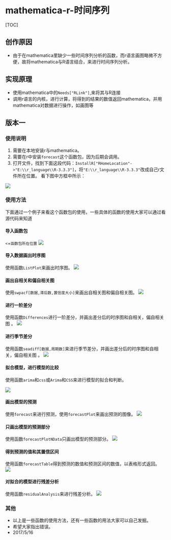 # mathematica-r-时间序列
[TOC]
## 创作原因
- 由于在mathematica里缺少一些时间序列分析的函数，而r语言画图略微不方便，故将mathematica与R语言结合，来进行时间序列分析。

## 实现原理
- 使用mathematica中的`Needs["RLink"]`,来将其与R连接
- 调用r语言的内核，进行计算，将得到的结果的数值返回mathematica，并用mathematica对数据进行操作，如画图等

## 版本一
### 使用说明
1. 需要在本地安装r与mathematica。
2. 需要在r中安装`forecast`这个函数包，因为后期会调用。
3. 打开文件，找到下面这段代码：`InstallR["RHomeLocation"->"E:\\r_language\\R-3.3.3"]`，将`"E:\\r_language\\R-3.3.3"`改成自己r文件所在位置。
看下图中方框中所示：

![](http://ootgubexr.bkt.clouddn.com/snipaste_20170516_153023.png)

### 使用方法
下面通过一个例子来看这个函数包的使用，一些具体的函数的使用大家可以通过看源代码来知道
#### 导入函数包
`<`+`函数包所在位置`
![](http://ootgubexr.bkt.clouddn.com/snipaste_20170516_153610.png)

#### 导入数据画出时序图
使用函数`ListPlot`来画出时序图。
![](http://ootgubexr.bkt.clouddn.com/snipaste_20170516_153844.png)

#### 画出自相关和偏自相关图
使用`swpacf[数据,滞后数,置信度大小]`来画出自相关图和偏自相关图。
![](http://ootgubexr.bkt.clouddn.com/snipaste_20170516_153852.png)

#### 进行一阶差分
使用函数`Differences`进行一阶差分，并画出差分后的时序图和自相关，偏自相关图 。
![](http://ootgubexr.bkt.clouddn.com/snipaste_20170516_154128.png)

#### 进行季节差分
使用函数`seadiff[数据,周期数]`来进行季节差分，并画出差分后的时序图和自相关，偏自相关图 。
![](http://ootgubexr.bkt.clouddn.com/snipaste_20170516_154249.png)

#### 拟合模型，进行模型的比较
使用函数`arima`和`css`或`Arima`和`CSS`来进行模型的拟合和判断。

![](http://ootgubexr.bkt.clouddn.com/snipaste_20170516_154517.png)

#### 画出模型的预测
使用`forecast`来进行预测，使用`forecastPlot`来画出预测的图像。
![](http://ootgubexr.bkt.clouddn.com/snipaste_20170516_154854.png)

#### 只画出模型的预测部分
使用函数`forecastPlotNData`只画出模型的预测部分。
![](http://ootgubexr.bkt.clouddn.com/snipaste_20170516_155306.png)

#### 得到预测的值和其置信区间
使用函数`forecastTable`得到预测的数值和预测区间的数值，以表格形式返回。
![](http://ootgubexr.bkt.clouddn.com/snipaste_20170516_155708.png)

#### 对拟合的模型进行残差分析
使用函数`residualAnalysis`来进行残差分析。
![](http://ootgubexr.bkt.clouddn.com/snipaste_20170516_160012.png)

### 其他
- 以上是一些函数的使用方法，还有一些函数的用法大家可以自己发掘。
- 希望大家指出错误。
- 2017/5/16



